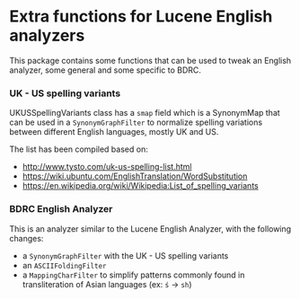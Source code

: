# Extra functions for Lucene English analyzers

This package contains some functions that can be used to tweak an English analyzer, some general and some specific to BDRC.

### UK - US spelling variants

UKUSSpellingVariants class has a `smap` field which is a SynonymMap that can be used in a `SynonymGraphFilter` to normalize spelling variations between different English languages, mostly UK and US.

The list has been compiled based on:
- http://www.tysto.com/uk-us-spelling-list.html
- https://wiki.ubuntu.com/EnglishTranslation/WordSubstitution
- https://en.wikipedia.org/wiki/Wikipedia:List_of_spelling_variants

### BDRC English Analyzer

This is an analyzer similar to the Lucene English Analyzer, with the following changes:
- a `SynonymGraphFilter` with the UK - US spelling variants
- an `ASCIIFoldingFilter`
- a `MappingCharFilter` to simplify patterns commonly found in transliteration of Asian languages (ex: `ś` -> `sh`)
